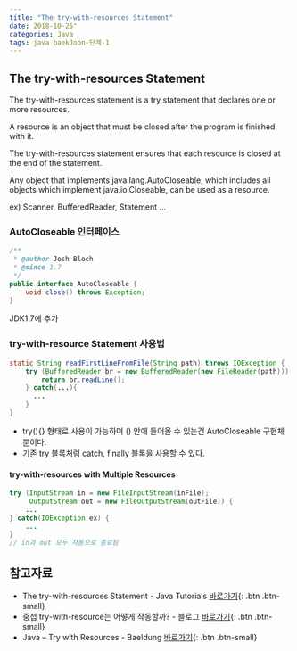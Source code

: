 ```yaml
---
title: "The try-with-resources Statement"
date: 2018-10-25"
categories: Java
tags: java baekJoon-단계-1
---
```


## The try-with-resources Statement
The try-with-resources statement is a try statement that declares one or more resources.

A resource is an object that must be closed after the program is finished with it.

The try-with-resources statement ensures that each resource is closed at the end of the statement.

Any object that implements java.lang.AutoCloseable, which includes all objects which implement java.io.Closeable, can be used as a resource.

ex) Scanner, BufferedReader, Statement ...

### AutoCloseable 인터페이스
```java
/**
 * @author Josh Bloch
 * @since 1.7
 */
public interface AutoCloseable {
    void close() throws Exception;
}
```
JDK1.7에 추가

### try-with-resource Statement 사용법
```java
static String readFirstLineFromFile(String path) throws IOException {
    try (BufferedReader br = new BufferedReader(new FileReader(path))) {
        return br.readLine();
    } catch(...){
      ...
    }
}
```
* try(){} 형태로 사용이 가능하며 () 안에 들어올 수 있는건 AutoCloseable 구현체뿐이다.
* 기존 try 블록처럼 catch, finally 블록을 사용할 수 있다.

#### try-with-resources with Multiple Resources
```java
try (InputStream in = new FileInputStream(inFile);
     OutputStream out = new FileOutputStream(outFile)) {
    ...
} catch(IOException ex) {
    ...
}
// in과 out 모두 자동으로 종료됨
```

## 참고자료
* The try-with-resources Statement - Java Tutorials [바로가기](https://docs.oracle.com/javase/tutorial/essential/exceptions/tryResourceClose.html){: .btn .btn-small}
* 중첩 try-with-resource는 어떻게 작동할까? - 블로그 [바로가기](http://multifrontgarden.tistory.com/192){: .btn .btn-small}
* Java – Try with Resources - Baeldung [바로가기](https://www.baeldung.com/java-try-with-resources){: .btn .btn-small}
